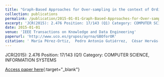 ```yaml
---
title: "Graph-Based Approaches for Over-sampling in the context of Ordinal Regression"
collection: publications
permalink: /publication/2015-01-01-Graph-Based-Approaches-for-Over-sampling-in-the-context-of-Ordinal-Regression
excerpt: 'JCR(2015): 2.476 Position: 17/143 (Q1) Category: COMPUTER SCIENCE, INFORMATION SYSTEMS'
date: 2015-01-01
venue: 'IEEE Transactions on Knowledge and Data Engineering'
paperurl: 'http://www.uco.es/grupos/ayrna/GBOforOR'
citation: ' María Pérez-Ortiz,  Pedro Antonio Gutiérrez,  César Hervás-Martínez,  X. Yao, &quot;Graph-Based Approaches for Over-sampling in the context of Ordinal Regression.&quot; IEEE Transactions on Knowledge and Data Engineering, Vol. 27(5), 2015, pp. 1233--1245.'
---
```

JCR(2015): 2.476 Position: 17/143 (Q1) Category: COMPUTER SCIENCE, INFORMATION SYSTEMS

[Access paper here](http://www.uco.es/grupos/ayrna/GBOforOR){:target="_blank"}
